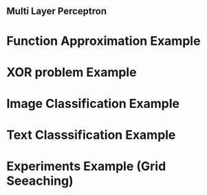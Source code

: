 ## Multi Layer Perceptron

# Function Approximation Example

# XOR problem Example

# Image Classification Example

# Text Classsification Example

# Experiments Example (Grid Seeaching)
 

